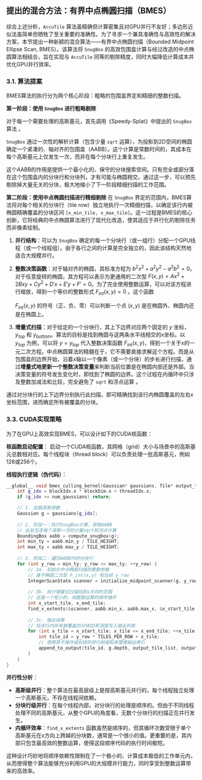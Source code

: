 ## 提出的混合方法：有界中点椭圆扫描（BMES）



综合上述分析，`AccuTile` 算法虽精确但计算密集且对GPU并行不友好；多边形近似法虽简单但牺牲了至关重要的准确性。为了寻求一个兼具准确性与高效性的解决方案，本节提出一种新颖的混合算法——有界中点椭圆扫描（Bounded Midpoint Ellipse Scan, BMES）。该算法将 `SnugBox` 的高效包围盒计算与经过改造的中点椭圆算法相结合，旨在实现与 `AccuTile` 同等的剔除精度，同时大幅降低计算成本并优化GPU并行效率。



### 3.1. 算法提案

BMES算法的执行分为两个核心阶段：粗略的包围盒界定和精细的整数扫描。

**第一阶段：使用 `SnugBox` 进行粗略剔除** 

对于每一个需要处理的高斯基元，首先调用《Speedy-Splat》中提出的 `SnugBox` 算法 。  

`SnugBox` 通过一次性的解析计算（包含少量 `sqrt` 运算），为投影到2D空间的椭圆确定一个紧凑的、轴对齐的包围盒（AABB）。这个计算是常数时间的，其成本在每个高斯基元上仅发生一次，而非在每个分块行上重复发生。  

这个AABB的作用是提供一个最小化的、保守的分块搜索空间。只有完全或部分落在这个包围盒内的分块行和分块列，才有可能与椭圆相交。通过这一步，可以预先剔除掉大量无关的分块，极大地缩小了下一阶段精细扫描的工作范围。

**第二阶段：使用中点椭圆扫描进行精细剔除** 在 `SnugBox` 界定的范围内，BMES算法将对每个相关的分块行（tile row）独立地执行一次精细扫描，以确定该行内被椭圆精确覆盖的分块区间 `[x_min_tile, x_max_tile]`。这一过程是BMES的核心创新，它将经典的中点椭圆算法进行了现代化改造，使其适应于并行化的剔除任务而非像素绘制。

1. **并行结构**：可以为 `SnugBox` 确定的每一个分块行（或一组行）分配一个GPU线程（或一个线程组）。由于各行之间的计算是完全独立的，因此该结构天然地适合大规模并行。

2. **整数决策函数**：对于轴对齐的椭圆，其标准方程为 $b^2 x^2+ a^2y^2 - a^2b^2 = 0$。对于任意旋转的椭圆，其方程可以表示为更通用的二次型 $F(x,y)=Ax^2+2Bxy+Cy^2+D′x+E′y+F′=0$。为了完全使用整数运算，可以对该方程进行缩放，得到一个等价的整数形式 $F_{int} (x,y)=0$ 。这个函数   

   $F_{int}(x,y)$ 的符号（正、负、零）可以判断一个点 $(x,y)$ 是在椭圆外、椭圆内还是在椭圆上。

3. **增量式扫描**：对于给定的一个分块行，其上下边界对应两个固定的 $y$ 坐标，$y_{top}$ 和 $y_{bottom}$。算法的目标是找到椭圆与这两条水平线相交的x坐标。以 $y_{top}$ 为例，可以将 $y=y_{top}$ 代入整数决策函数 $F_{int} (x,y)$，得到一个关于x的一元二次方程。中点椭圆算法的精髓在于，它不需要直接求解这个方程。而是从包围盒的边界开始，沿着x轴以一个像素（或一个分块）的步长进行扫描，通过**增量式地更新一个整数决策变量**来判断当前位置是在椭圆内部还是外部。当决策变量的符号发生变化时，即找到了椭圆的边界。这个过程在内循环中只涉及整数加减法和比较，完全避免了 `sqrt` 和浮点运算 。  

   

通过对分块行的上下边界分别执行此扫描，即可精确找到该行内椭圆覆盖的左右x坐标范围，进而确定所有被覆盖的分块。



### 3.3. CUDA实现策略



为了在GPU上高效实现BMES，可以设计如下的CUDA核函数：

**核函数启动配置**： 启动一个CUDA核函数，其网格（grid）大小与场景中的高斯基元总数相对应。每个线程块（thread block）可以负责处理一批高斯基元，例如128或256个。

**线程执行逻辑（伪代码）**：

```c++
__global__ void bmes_culling_kernel(Gaussian* gaussians, Tile* output_tile_list, int* output_counts) {
    int g_idx = blockIdx.x * blockDim.x + threadIdx.x;
    if (g_idx >= num_gaussians) return;

    // 1. 加载高斯参数
    Gaussian g = gaussians[g_idx];
    
    // 2. 阶段一：执行SnugBox计算，获取AABB
    // 此处包含每个高斯一次的少量sqrt和浮点计算
    BoundingBox aabb = compute_snugbox(g);
    int min_ty = aabb.min_y / TILE_HEIGHT;
    int max_ty = aabb.max_y / TILE_HEIGHT;
    
    // 3. 阶段二：遍历AABB内的分块行
    for (int y_row = min_ty; y_row <= max_ty; ++y_row) {
        // 3a. 初始化中点椭圆扫描的整数参数
        // 基于椭圆二次型 F_int(x,y) 和当前 y_row
        IntegerScanState scanner = initialize_midpoint_scanner(g, y_row);
        
        // 3b. 执行增量式扫描找到x方向的范围
        // 这是一个短小的、纯整数运算的顺序循环
        int x_start_tile, x_end_tile;
        find_x_extents(&scanner, aabb.min_x, aabb.max_x, &x_start_tile, &x_end_tile);
        
        // 3c. 输出结果
        // 将该行内所有被覆盖的分块ID和深度写入输出列表
        for (int x_tile = x_start_tile; x_tile <= x_end_tile; ++x_tile) {
            int tile_id = y_row * TILES_PER_ROW + x_tile;
            // 使用原子操作或后续的并行前缀和来管理输出索引
            append_to_output(tile_id, g.depth, output_tile_list, output_counts);
        }
    }
}
```

**并行性分析**：

- **高斯级并行**：整个算法在最高层级上是按高斯基元并行的，每个线程独立处理一个高斯基元，不存在线程间依赖。
- **分块行级并行**：在每个线程内部，对分块行的处理是顺序的。但由于不同线程处理不同的高斯基元，从整个GPU的角度看，无数个分块行的扫描正在并行发生。
- **内循环效率**：`find_x_extents` 函数虽然是顺序的，但其循环次数受限于单个高斯基元在x方向上跨越的分块数，通常是一个很小的值。更重要的是，其内部只包含最高效的整数运算，使得这段顺序代码的执行时间极短。

这种设计巧妙地将顺序依赖性限制在了一个极小的、计算成本极低的工作单元内，从而使得整个算法能够充分利用GPU的大规模并行能力，同时享受到整数运算带来的高效率。